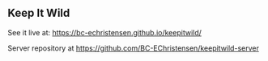 ## Keep It Wild

See it live at: https://bc-echristensen.github.io/keepitwild/

Server repository at https://github.com/BC-EChristensen/keepitwild-server
